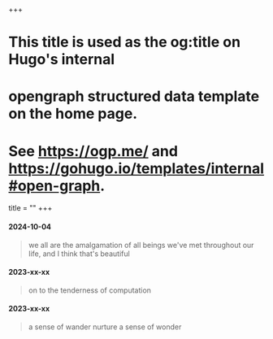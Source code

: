 +++
# This title is used as the og:title on Hugo's internal
# opengraph structured data template on the home page.
# See https://ogp.me/ and https://gohugo.io/templates/internal#open-graph.
title = ""
+++

#### 2024-10-04

> we all are the amalgamation of all beings we've met throughout our life, and I think that's beautiful

#### 2023-xx-xx

> on to the tenderness of computation

#### 2023-xx-xx

> a sense of wander nurture a sense of wonder
